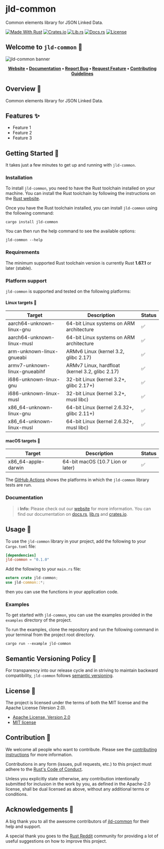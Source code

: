# jld-common

Common elements library for JSON Linked Data.

[![Made With Rust][made-with-rust-badge]][5] [![Crates.io][crates-badge]][7] [![Lib.rs][libs-badge]][9] [![Docs.rs][docs-badge]][8] [![License][license-badge]][2]

## Welcome to `jld-common` 👋

![jld-common banner][banner]

<!-- markdownlint-disable MD033 -->
<center>

**[Website][0]
• [Documentation][8]
• [Report Bug][3]
• [Request Feature][3]
• [Contributing Guidelines][4]**

</center>

<!-- markdownlint-enable MD033 -->

## Overview 📖

Common elements library for JSON Linked Data.

## Features ✨

- Feature 1
- Feature 2
- Feature 3

## Getting Started 🚀

It takes just a few minutes to get up and running with `jld-common`.

### Installation

To install `jld-common`, you need to have the Rust toolchain installed on
your machine. You can install the Rust toolchain by following the
instructions on the [Rust website][13].

Once you have the Rust toolchain installed, you can install `jld-common`
using the following command:

```shell
cargo install jld-common
```

You can then run the help command to see the available options:

```shell
jld-common --help
```

### Requirements

The minimum supported Rust toolchain version is currently Rust
**1.67.1** or later (stable).

### Platform support

`jld-common` is supported and tested on the following platforms:

#### Linux targets 🐧

| Target | Description | Status |
| --- | --- | --- |
| aarch64-unknown-linux-gnu | 64-bit Linux systems on ARM architecture | ✅ |
| aarch64-unknown-linux-musl | 64-bit Linux systems on ARM architecture | ✅ |
| arm-unknown-linux-gnueabi | ARMv6 Linux (kernel 3.2, glibc 2.17) | ✅ |
| armv7-unknown-linux-gnueabihf | ARMv7 Linux, hardfloat (kernel 3.2, glibc 2.17) | ✅ |
| i686-unknown-linux-gnu | 32-bit Linux (kernel 3.2+, glibc 2.17+) | ✅ |
| i686-unknown-linux-musl | 32-bit Linux (kernel 3.2+, musl libc) | ✅ |
| x86_64-unknown-linux-gnu | 64-bit Linux (kernel 2.6.32+, glibc 2.11+) | ✅ |
| x86_64-unknown-linux-musl | 64-bit Linux (kernel 2.6.32+, musl libc) | ✅ |

#### macOS targets 🍎

| Target | Description | Status |
| --- | --- | --- |
| x86_64-apple-darwin | 64-bit macOS (10.7 Lion or later) | ✅ |

The [GitHub Actions][10] shows the platforms in which the `jld-common`
library tests are run.

### Documentation

> ℹ️ **Info:** Please check out our [website][0] for more information.
You can find our documentation on [docs.rs][8], [lib.rs][9] and
[crates.io][7].

## Usage 📖

To use the `jld-common` library in your project, add the following to your
`Cargo.toml` file:

```toml
[dependencies]
jld-common = "0.1.0"
```

Add the following to your `main.rs` file:

```rust
extern crate jld-common;
use jld-common::*;
```

then you can use the functions in your application code.

### Examples

To get started with `jld-common`, you can use the examples provided in the
`examples` directory of the project.

To run the examples, clone the repository and run the following command
in your terminal from the project root directory.

```shell
cargo run --example jld-common
```

## Semantic Versioning Policy 🚥

For transparency into our release cycle and in striving to maintain
backward compatibility, `jld-common` follows [semantic versioning][6].

## License 📝

The project is licensed under the terms of both the MIT license and the
Apache License (Version 2.0).

- [Apache License, Version 2.0][1]
- [MIT license][2]

## Contribution 🤝

We welcome all people who want to contribute. Please see the
[contributing instructions][4] for more information.

Contributions in any form (issues, pull requests, etc.) to this project
must adhere to the [Rust's Code of Conduct][11].

Unless you explicitly state otherwise, any contribution intentionally
submitted for inclusion in the work by you, as defined in the
Apache-2.0 license, shall be dual licensed as above, without any
additional terms or conditions.

## Acknowledgements 💙

A big thank you to all the awesome contributors of [jld-common][5] for their
help and support.

A special thank you goes to the [Rust Reddit][12] community for
providing a lot of useful suggestions on how to improve this project.

[0]: https://test.com
[1]: https://opensource.org/license/apache-2-0/
[2]: http://opensource.org/licenses/MIT
[3]: https://github.com/test/test/jld-common/issues
[4]: https://github.com/test/test/jld-common/blob/main/CONTRIBUTING.md
[5]: https://github.com/test/test/jld-common/graphs/contributors
[6]: http://semver.org/
[7]: https://crates.io/crates/jld-common
[8]: https://docs.rs/jld-common
[9]: https://lib.rs/crates/jld-common
[10]: https://github.com/test/test/jld-common/actions
[11]: https://www.rust-lang.org/policies/code-of-conduct
[12]: https://www.reddit.com/r/rust/
[13]: https://www.rust-lang.org/learn/get-started

[banner]: https://via.placeholder.com/1500x500.png/000000/FFFFFF?text=jld-common "jld-common banner"
[crates-badge]: https://img.shields.io/crates/v/jld-common.svg?style=for-the-badge 'Crates.io badge'
[docs-badge]: https://img.shields.io/docsrs/jld-common.svg?style=for-the-badge 'Docs.rs badge'
[libs-badge]: https://img.shields.io/badge/lib.rs-v0.1.0-orange.svg?style=for-the-badge 'Lib.rs badge'
[license-badge]: https://img.shields.io/crates/l/jld-common.svg?style=for-the-badge 'License badge'
[made-with-rust-badge]: https://img.shields.io/badge/rust-f04041?style=for-the-badge&labelColor=c0282d&logo=rust 'Made With Rust badge'
